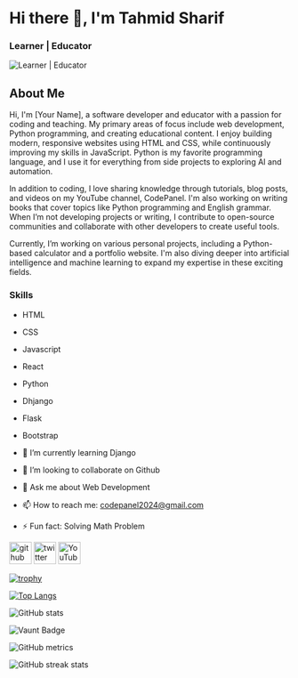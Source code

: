 # Hi there 👋, I'm Tahmid Sharif
### Learner | Educator
![Learner | Educator](https://arturssmirnovs.github.io/github-profile-readme-generator/images/banner.png)

## About Me
Hi, I'm [Your Name], a software developer and educator with a passion for coding and teaching. My primary areas of focus include web development, Python programming, and creating educational content. I enjoy building modern, responsive websites using HTML and CSS, while continuously improving my skills in JavaScript. Python is my favorite programming language, and I use it for everything from side projects to exploring AI and automation.

In addition to coding, I love sharing knowledge through tutorials, blog posts, and videos on my YouTube channel, CodePanel. I'm also working on writing books that cover topics like Python programming and English grammar. When I’m not developing projects or writing, I contribute to open-source communities and collaborate with other developers to create useful tools.

Currently, I’m working on various personal projects, including a Python-based calculator and a portfolio website. I'm also diving deeper into artificial intelligence and machine learning to expand my expertise in these exciting fields.

### Skills
- HTML
- CSS
- Javascript
- React
- Python
- Dhjango
- Flask
- Bootstrap

- 🌱 I’m currently learning Django  
- 👯 I’m looking to collaborate on Github 
- 💬 Ask me about Web Development 
- 📫 How to reach me: codepanel2024@gmail.com 
- ⚡ Fun fact: Solving Math Problem 


[<img src='https://cdn.jsdelivr.net/npm/simple-icons@3.0.1/icons/github.svg' alt='github' height='40'>](https://github.com/Md-TahmidSharifWafi)  [<img src='https://cdn.jsdelivr.net/npm/simple-icons@3.0.1/icons/twitter.svg' alt='twitter' height='40'>](https://twitter.com/http://x.com/home)  [<img src='https://cdn.jsdelivr.net/npm/simple-icons@3.0.1/icons/youtube.svg' alt='YouTube' height='40'>](https://www.youtube.com/channel/https://www.youtube.com/@codepanel2024)  

[![trophy](https://github-profile-trophy.vercel.app/?username=Md-TahmidSharifWafi)](https://github.com/ryo-ma/github-profile-trophy)

[![Top Langs](https://github-readme-stats.vercel.app/api/top-langs/?username=Md-TahmidSharifWafi)](https://github.com/anuraghazra/github-readme-stats)

![GitHub stats](https://github-readme-stats.vercel.app/api?username=Md-TahmidSharifWafi&show_icons=true)  

![Vaunt Badge](https://api.vaunt.dev/v1/github/entities/Md-TahmidSharifWafi/contributions?format=svg&private=false)  

![GitHub metrics](https://metrics.lecoq.io/Md-TahmidSharifWafi)  

![GitHub streak stats](https://streak-stats.demolab.com/?user=Md-TahmidSharifWafi)  

